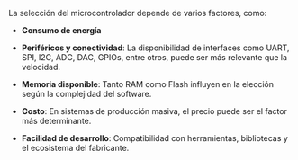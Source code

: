 La selección del microcontrolador depende de varios factores, como:

- **Consumo de energía**

- **Periféricos y conectividad**: La disponibilidad de interfaces como UART, SPI, I2C, ADC, DAC, GPIOs, entre otros, puede ser más relevante que la velocidad.

- **Memoria disponible**: Tanto RAM como Flash influyen en la elección según la complejidad del software.

- **Costo**: En sistemas de producción masiva, el precio puede ser el factor más determinante.

- **Facilidad de desarrollo**: Compatibilidad con herramientas, bibliotecas y el ecosistema del fabricante.